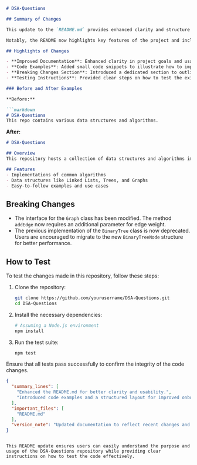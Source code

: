 ```markdown
# DSA-Questions

## Summary of Changes

This update to the `README.md` provides enhanced clarity and structure to the documentation of the DSA-Questions repository. The primary aim is to improve the onboarding experience for new contributors and users by offering a more comprehensive overview of the project's purpose, setup instructions, and usage examples. Additionally, we've included a dedicated section for breaking changes and testing procedures to ensure that all users can smoothly transition to using the updated features.

Notably, the README now highlights key features of the project and includes succinct examples that demonstrate how to utilize the data structures and algorithms provided in the repository. This will aid users in understanding the practical applications of the code and encourage contributions from the community.

## Highlights of Changes

- **Improved Documentation**: Enhanced clarity in project goals and usage instructions.
- **Code Examples**: Added small code snippets to illustrate how to implement various data structures and algorithms.
- **Breaking Changes Section**: Introduced a dedicated section to outline any breaking changes in the recent commits, ensuring users are well-informed.
- **Testing Instructions**: Provided clear steps on how to test the existing code and any new features added.

### Before and After Examples

**Before:**

```markdown
# DSA-Questions
This repo contains various data structures and algorithms.
```

**After:**

```markdown
# DSA-Questions

## Overview
This repository hosts a collection of data structures and algorithms implemented in various programming languages. It aims to provide a comprehensive resource for learners and practitioners of data structures and algorithms.

## Features
- Implementations of common algorithms
- Data structures like Linked Lists, Trees, and Graphs
- Easy-to-follow examples and use cases
```

## Breaking Changes

- The interface for the `Graph` class has been modified. The method `addEdge` now requires an additional parameter for edge weight.
- The previous implementation of the `BinaryTree` class is now deprecated. Users are encouraged to migrate to the new `BinaryTreeNode` structure for better performance.

## How to Test

To test the changes made in this repository, follow these steps:

1. Clone the repository:
   ```bash
   git clone https://github.com/yourusername/DSA-Questions.git
   cd DSA-Questions
   ```
2. Install the necessary dependencies:
   ```bash
   # Assuming a Node.js environment
   npm install
   ```
3. Run the test suite:
   ```bash
   npm test
   ```

Ensure that all tests pass successfully to confirm the integrity of the code changes.

```json
{
  "summary_lines": [
    "Enhanced the README.md for better clarity and usability.",
    "Introduced code examples and a structured layout for improved onboarding."
  ],
  "important_files": [
    "README.md"
  ],
  "version_note": "Updated documentation to reflect recent changes and improve user experience."
}
```
```

This README update ensures users can easily understand the purpose and usage of the DSA-Questions repository while providing clear instructions on how to test the code effectively.
